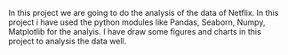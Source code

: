 In this project we are going to do the analysis of the data of Netflix.
In this project i have used the python modules like Pandas, Seaborn, Numpy, Matplotlib for the analyis.
I have draw some figures and charts in this project to analysis the data well.
